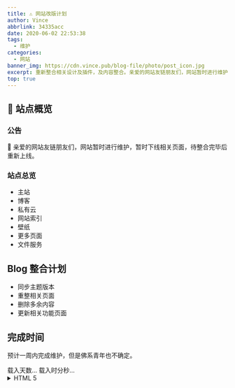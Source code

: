 ```yaml
---
title: ⚠️ 网站改版计划
author: Vince
abbrlink: 34335acc
date: 2020-06-02 22:53:38
tags:
  - 维护
categories:
  - 网站
banner_img: https://cdn.vince.pub/blog-file/photo/post_icon.jpg
excerpt: 重新整合相关设计及插件，及内容整合。亲爱的网站友链朋友们，网站暂时进行维护，暂时下线相关页面，待整合完毕后重新上线。
top: true
---
```


## 🚀 站点概览

### 公告

🔧 亲爱的网站友链朋友们，网站暂时进行维护，暂时下线相关页面，待整合完毕后重新上线。

### 站点总览

- 主站
- 博客
- 私有云
- 网站索引
- 壁纸
- 更多页面
- 文件服务


## Blog 整合计划

- 同步主题版本
- 重整相关页面
- 删除多余内容
- 更新相关功能页面

## 完成时间

预计一周内完成维护，但是佛系青年也不确定。

<div>
  <span id="timeDate"> 载入天数...</span>
  <span id="times"> 载入时分秒...</span>
  <script>
  var now = new Date();
  function createtime(){var grt= new Date("06/21/2020 00:00:00");
      now.setTime(now.getTime()+250);
      days = (now - grt) / 1000 / 60 / 60 / 24;
      dnum = Math.floor(days);
      hours = (now - grt) / 1000 / 60 / 60 - (24 * dnum);
      hnum = Math.floor(hours);
      if(String(hnum).length ==1 ){hnum = "0" + hnum;}
      minutes = (now - grt) / 1000 /60 - (24 * 60 * dnum) - (60 * hnum);
      mnum = Math.floor(minutes);
      if(String(mnum).length ==1 ){mnum = "0" + mnum;}
      seconds = (now - grt) / 1000 - (24 * 60 * 60 * dnum) - (60 * 60 * hnum) - (60 * mnum);
      snum = Math.round(seconds);
      if(String(snum).length ==1 ){snum = "0" + snum;}
      document.getElementById("timeDate").innerHTML = "🍉本站维护了 &nbsp"+dnum+"&nbsp 天";
      document.getElementById("times").innerHTML = hnum + "&nbsp 小时 &nbsp" + mnum + "&nbsp 分 &nbsp" + snum + "&nbsp 秒";
  }
  setInterval("createtime()",250);
  </script>
</div>

<details>
<summary>HTML 5</summary>
This document teaches you everything you have to learn about HTML 5.
</details>
